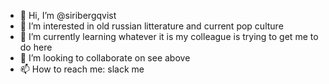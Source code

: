 - 👋 Hi, I’m @siribergqvist
- 👀 I’m interested in old russian litterature and current pop culture
- 🌱 I’m currently learning whatever it is my colleague is trying to get me to do here
- 💞️ I’m looking to collaborate on see above
- 📫 How to reach me: slack me 

<!---
siribergqvist/siribergqvist is a ✨ special ✨ repository because its `README.md` (this file) appears on your GitHub profile.
You can click the Preview link to take a look at your changes.
--->
